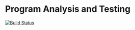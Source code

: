 # Program Analysis and Testing



[![Build Status](https://app.travis-ci.com/harsha-98/PAT_assign4.svg?branch=main)](https://app.travis-ci.com/harsha-98/PAT_assign4)
